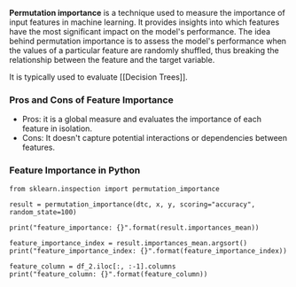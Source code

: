 **Permutation importance** is a technique used to measure the importance of input features in machine learning. It provides insights into which features have the most significant impact on the model's performance. The idea behind permutation importance is to assess the model's performance when the values of a particular feature are randomly shuffled, thus breaking the relationship between the feature and the target variable.

It is typically used to evaluate [[Decision Trees]]. 

### Pros and Cons of Feature Importance
- Pros: it is a global measure and evaluates the importance of each feature in isolation.
- Cons: It doesn't capture potential interactions or dependencies between features.


### Feature Importance in Python
```
from sklearn.inspection import permutation_importance

result = permutation_importance(dtc, x, y, scoring="accuracy", random_state=100)

print("feature_importance: {}".format(result.importances_mean))

feature_importance_index = result.importances_mean.argsort()
print("feature_importance_index: {}".format(feature_importance_index))

feature_column = df_2.iloc[:, :-1].columns
print("feature_column: {}".format(feature_column))
```

